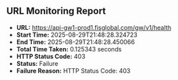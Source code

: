## URL Monitoring Report

- **URL:** https://api-gw1-prod1.fisglobal.com/gw/v1/health
- **Start Time:** 2025-08-29T21:48:28.324723
- **End Time:** 2025-08-29T21:48:28.450066
- **Total Time Taken:** 0.125343 seconds
- **HTTP Status Code:** 403
- **Status:** Failure
- **Failure Reason:** HTTP Status Code: 403
